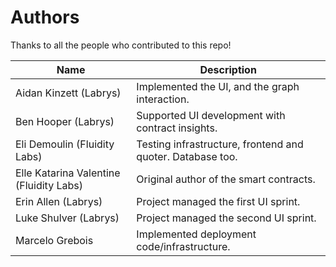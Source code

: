 
# Authors

Thanks to all the people who contributed to this repo!

|                   Name                  |                          Description                       |
|-----------------------------------------|------------------------------------------------------------|
| Aidan Kinzett (Labrys)                  | Implemented the UI, and the graph interaction.             |
| Ben Hooper (Labrys)                     | Supported UI development with contract insights.           |
| Eli Demoulin (Fluidity Labs)            | Testing infrastructure, frontend and quoter. Database too. |
| Elle Katarina Valentine (Fluidity Labs) | Original author of the smart contracts.                    |
| Erin Allen (Labrys)                     | Project managed the first UI sprint.                       |
| Luke Shulver (Labrys)                   | Project managed the second UI sprint.                      |
| Marcelo Grebois                         | Implemented deployment code/infrastructure.                |
